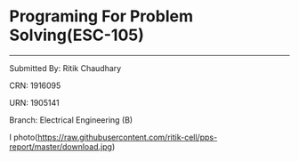 # Programing For Problem Solving(ESC-105)
-----
Submitted By: Ritik Chaudhary

CRN: 1916095

URN: 1905141

Branch: Electrical Engineering (B)

I photo(https://raw.githubusercontent.com/ritik-cell/pps-report/master/download.jpg)
